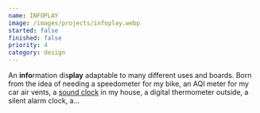 ```yaml
---
name: INFOPLAY
image: /images/projects/infoplay.webp
started: false
finished: false
priority: 4
category: design
---
```

An **info**rmation dis**play** adaptable to many different uses and boards. Born from the idea of needing a speedometer for my bike, an AQI meter for my car air vents, a [sound clock](/projects/timecode) in my house, a digital thermometer outside, a silent alarm clock, a...